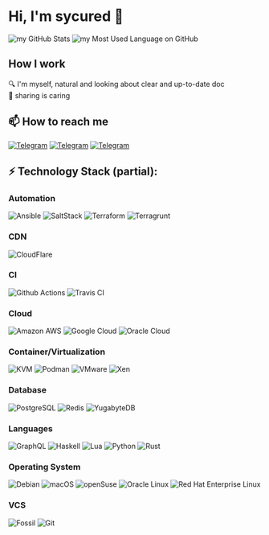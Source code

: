 # Hi, I'm sycured 👋

![my GitHub Stats](https://github-readme-stats.vercel.app/api?username=sycured&count_private=true&show_icons=true&theme=tokyonight)
![my Most Used Language on GitHub](https://github-readme-stats.vercel.app/api/top-langs/?username=sycured&layout=compact&langs_count=8&show_icons=true&theme=tokyonight)

## How I work
🔍 I'm myself, natural and looking about clear and up-to-date doc  
💝 sharing is caring


## 📫 How to reach me
[![Telegram](https://img.shields.io/badge/Join_me_on-my_blog-black?style=flat-square&logo=google-chrome)](https://sycured.com)
[![Telegram](https://img.shields.io/badge/Join_me_on-Telegram-black?style=flat-square&logo=telegram)](https://t.me/sycured)
[![Telegram](https://img.shields.io/badge/Join_me_on-Twitter-black?style=flat-square&logo=twitter)](https://twitter.com/sycured)

## ⚡ Technology Stack (partial):

### Automation
![Ansible](https://img.shields.io/badge/Ansible-black?style=flat-square&logo=Ansible)
![SaltStack](https://img.shields.io/badge/-SaltStack-black?style=flat-square&logo=Saltstack&logoColor=white)
![Terraform](https://img.shields.io/badge/-Terraform-black?style=flat-square&logo=Terraform)
![Terragrunt](https://img.shields.io/badge/-Terragrunt-black?style=flat-square&logo=Terraform)

### CDN
![CloudFlare](https://img.shields.io/badge/-CloudFlare-black?style=flat-square&logo=cloudflare&logoColor=white)
### CI
![Github Actions](https://img.shields.io/badge/-Github_Actions-black?style=flat-square&logo=github-actions&logoColor=white)
![Travis CI](https://img.shields.io/badge/Travis_CI-black?style=flat-square&logo=travis-ci&logoColor=white)


### Cloud
![Amazon AWS](https://img.shields.io/badge/Amazon_AWS-black?style=flat-square&logo=amazon-aws)
![Google Cloud](https://img.shields.io/badge/Google_Cloud-black?style=flat-square&logo=google-cloud&logoColor=white)
![Oracle Cloud](https://img.shields.io/badge/Oracle_Cloud-black?style=flat-square&logo=oracle)

### Container/Virtualization
![KVM](https://img.shields.io/badge/-KVM-black?style=flat-square&logo=kvm&logoColor=white)
![Podman](https://img.shields.io/badge/-Podman-black?style=flat-square&logo=podman)
![VMware](https://img.shields.io/badge/-VMware-black?style=flat-square&logo=vmware&logoColor=white)
![Xen](https://img.shields.io/badge/-Xen-black?style=flat-square&logo=Xen&logoColor=white)

### Database
![PostgreSQL](https://img.shields.io/badge/-PostgreSQL-black?style=flat-square&logo=postgresql)
![Redis](https://img.shields.io/badge/-Redis-black?style=flat-square&logo=Redis&logoColor=white)
![YugabyteDB](https://img.shields.io/badge/-YugabyteDB-black?style=flat-square&logo=yugabytedb)

### Languages
![GraphQL](https://img.shields.io/badge/-GraphQL-black?style=flat-square&logo=graphql)
![Haskell](https://img.shields.io/badge/-Haskell-black?style=flat-square&logo=Haskell)
![Lua](https://img.shields.io/badge/-Lua-black?style=flat-square&logo=lua)
![Python](https://img.shields.io/badge/-Python-black?style=flat-square&logo=Python&logoColor=white)
![Rust](https://img.shields.io/badge/-Rust-black?style=flat-square&logo=rust)

### Operating System
![Debian](https://img.shields.io/badge/-Debian-black?style=flat-square&logo=debian)
![macOS](https://img.shields.io/badge/-macOS-black?style=flat-square&logo=apple)
![openSuse](https://img.shields.io/badge/-openSuse-black?style=flat-square&logo=opensuse&logoColor=white)
![Oracle Linux](https://img.shields.io/badge/-Oracle_Linux-black?style=flat-square&logo=oracle)
![Red Hat Enterprise Linux](https://img.shields.io/badge/-RHEL-black?style=flat-square&logo=red-hat)

### VCS
![Fossil](https://img.shields.io/badge/-Fossil-black?style=flat-square&logo=fossil)
![Git](https://img.shields.io/badge/-Git-black?style=flat-square&logo=git&logoColor=white)
